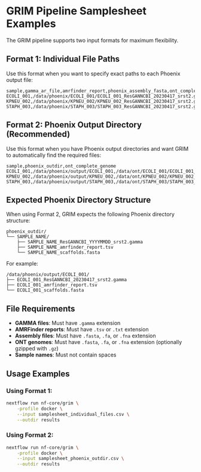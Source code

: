 # GRIM Pipeline Samplesheet Examples

The GRIM pipeline supports two input formats for maximum flexibility.

## Format 1: Individual File Paths

Use this format when you want to specify exact paths to each Phoenix output file:

```csv
sample,gamma_ar_file,amrfinder_report,phoenix_assembly_fasta,ont_complete_genome
ECOLI_001,/data/phoenix/ECOLI_001/ECOLI_001_ResGANNCBI_20230417_srst2.gamma,/data/phoenix/ECOLI_001/ECOLI_001_amrfinder_report.tsv,/data/phoenix/ECOLI_001/ECOLI_001_scaffolds.fasta,/data/ont/ECOLI_001/ECOLI_001_complete_genome.fasta
KPNEU_002,/data/phoenix/KPNEU_002/KPNEU_002_ResGANNCBI_20230417_srst2.gamma,/data/phoenix/KPNEU_002/KPNEU_002_amrfinder_report.tsv,/data/phoenix/KPNEU_002/KPNEU_002_scaffolds.fasta,/data/ont/KPNEU_002/KPNEU_002_complete_genome.fasta
STAPH_003,/data/phoenix/STAPH_003/STAPH_003_ResGANNCBI_20230417_srst2.gamma,/data/phoenix/STAPH_003/STAPH_003_amrfinder_report.tsv,/data/phoenix/STAPH_003/STAPH_003_scaffolds.fasta,/data/ont/STAPH_003/STAPH_003_complete_genome.fasta
```

## Format 2: Phoenix Output Directory (Recommended)

Use this format when you have Phoenix output directories and want GRIM to automatically find the required files:

```csv
sample,phoenix_outdir,ont_complete_genome
ECOLI_001,/data/phoenix/output/ECOLI_001,/data/ont/ECOLI_001/ECOLI_001_complete_genome.fasta
KPNEU_002,/data/phoenix/output/KPNEU_002,/data/ont/KPNEU_002/KPNEU_002_complete_genome.fasta
STAPH_003,/data/phoenix/output/STAPH_003,/data/ont/STAPH_003/STAPH_003_complete_genome.fasta
```

## Expected Phoenix Directory Structure

When using Format 2, GRIM expects the following Phoenix directory structure:

```
phoenix_outdir/
└── SAMPLE_NAME/
    ├── SAMPLE_NAME_ResGANNCBI_YYYYMMDD_srst2.gamma
    ├── SAMPLE_NAME_amrfinder_report.tsv
    └── SAMPLE_NAME_scaffolds.fasta
```

For example:
```
/data/phoenix/output/ECOLI_001/
├── ECOLI_001_ResGANNCBI_20230417_srst2.gamma
├── ECOLI_001_amrfinder_report.tsv
└── ECOLI_001_scaffolds.fasta
```

## File Requirements

- **GAMMA files**: Must have `.gamma` extension
- **AMRFinder reports**: Must have `.tsv` or `.txt` extension
- **Assembly files**: Must have `.fasta`, `.fa`, or `.fna` extension
- **ONT genomes**: Must have `.fasta`, `.fa`, or `.fna` extension (optionally gzipped with `.gz`)
- **Sample names**: Must not contain spaces

## Usage Examples

### Using Format 1:
```bash
nextflow run nf-core/grim \
    -profile docker \
    --input samplesheet_individual_files.csv \
    --outdir results
```

### Using Format 2:
```bash
nextflow run nf-core/grim \
    -profile docker \
    --input samplesheet_phoenix_outdir.csv \
    --outdir results
```